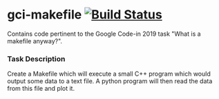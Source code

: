 # gci-makefile [![Build Status](https://travis-ci.com/maxgodfrey2004/gci-makefile.svg?branch=master)](https://travis-ci.com/maxgodfrey2004/gci-makefile)
Contains code pertinent to the Google Code-in 2019 task "What is a makefile anyway?".

### Task Description

Create a Makefile which will execute a small C++ program which would output some data to a text file. A python program will then read the data from this file and plot it.
